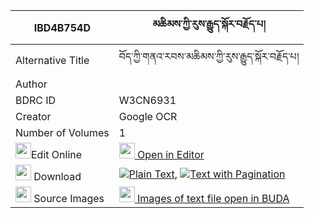 |IBD4B754D|མཆིམས་ཀྱི་རུས་རྒྱུད་སྐོར་བརྗོད་པ། 
| --- | --- 
|Alternative Title |བོད་ཀྱི་གནའ་རབས་མཆིམས་ཀྱི་རུས་རྒྱུད་སྐོར་བརྗོད་པ།
|Author | 
|BDRC ID | W3CN6931
|Creator | Google OCR
|Number of Volumes| 1
|<img width="25" src="https://img.icons8.com/color/25/000000/edit-property.png">Edit Online| [<img width="25" src="https://avatars.githubusercontent.com/u/45091458?s=200&v=4"> Open in Editor](http://editor.openpecha.org/IBD4B754D)
|<img width="25" src="https://img.icons8.com/fluent/48/000000/download-2.png"/>  Download | [![](https://img.icons8.com/color/20/000000/txt.png)Plain Text](https://github.com/Openpecha/IBD4B754D/releases/download/v2/chim_kyi_ru_gyu_kor_jopa_plain_IBD4B754D.zip), [![](https://img.icons8.com/color/20/000000/txt.png)Text with Pagination](https://github.com/Openpecha/IBD4B754D/releases/download/v2/chim_kyi_ru_gyu_kor_jopa_pages_IBD4B754D.zip)
|<img width="25" src="https://img.icons8.com/plasticine/100/000000/pictures-folder.png"/>  Source Images | [<img width="25" src="https://library.bdrc.io/icons/BUDA-small.svg"> Images of text file open in BUDA](https://library.bdrc.io/show/bdr:W3CN6931)